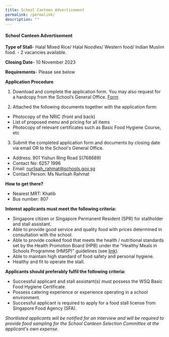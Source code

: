```yaml
---
title: School Canteen Advertisement
permalink: /permalink/
description: ""
---
```

#### School Canteen Advertisement

       

**Type of Stall**- Halal Mixed Rice/ Halal Noodles/ Western food/ Indian Muslim food. - 2 vacancies available.

**Closing Date**- 10 November 2023 

 **Requirements**- Please see below 


**Application Procedure**

1. Download and complete the application form. You may also request for a hardcopy from the School’s General Office. [Form](/files/application%20%20form.pdf)

2. Attached the following documents together with the application form:
* Photocopy of the NRIC (front and back)
* List of proposed menu and pricing for all items
* Photocopy of relevant certificates such as Basic Food Hygiene Course, etc

3. Submit the completed application form and documents by closing date via email OR to the School's General Office.

* Address: 901 Yishun Ring Road S(768689)
* Contact No: 6257 1996
* Email: nurlisah_rahmat@schools.gov.sg
* Contact Person: Ms Nurlisah Rahmat

**How to get there?**
* Nearest MRT: Khatib
* Bus number: 807

**Interest applicants must meet the following criteria:**
* Singapore citizen or Singapore Permanent Resident (SPR) for stallholder and stall assistant.
* Able to provide good service and quality food with prices determined in consultation with the school.
* Able to provide cooked food that meets the health / nutritional standards set by the Health Promotion Board (HPB) under the "Healthy Meals in Schools Programme (HMSP)" guidelines (see [link](https://www.hpb.gov.sg/schools/school-programmes/healthy-meals-in-schools-programme)).
* Able to maintain high standard of food safety and personal hygiene.
* Healthy and fit to operate the stall.


**Applicants should preferably fulfil the following criteria:**
* Successful applicant and stall assistant(s) must possess the WSQ Basic Food Hygiene Certificate.
* Possess catering experience or experience operating in a school environment.
* Successful applicant is required to apply for a food stall license from Singapore Food Agency (SFA). 


*Shortlisted applicants will be notified for an interview and will be required to provide food sampling for the School Canteen Selection Committee at the applicant's own expense.*